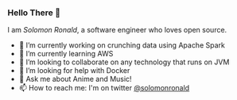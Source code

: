 ### Hello There 👋

I am _Solomon Ronald_, a software engineer who loves open source.

- 🔭 I’m currently working on crunching data using Apache Spark
- 🌱 I’m currently learning AWS
- 👯 I’m looking to collaborate on any technology that runs on JVM
- 🤔 I’m looking for help with Docker
- 💬 Ask me about Anime and Music!
- 📫 How to reach me: I'm on twitter [@solomonronald](https://twitter.com/SolomonRonald)
